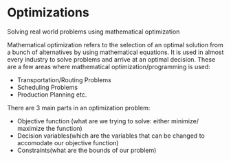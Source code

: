 # Optimizations
Solving real world problems using mathematical optimization

Mathematical optimization refers to the selection of an optimal solution from a bunch of alternatives by using mathematical equations. It is used in almost every industry to solve problems and arrive at an optimal decision. These are a few areas where mathematical optimization/programming is used:

- Transportation/Routing Problems
- Scheduling Problems
- Production Planning etc.

There are 3 main parts in an optimization problem:

- Objective function (what are we trying to solve: either minimize/ maximize the function)  
- Decision variables(which are the variables that can be changed to accomodate our objective function)  
- Constraints(what are the bounds of our problem) 
